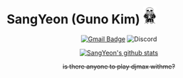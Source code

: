 # SangYeon (Guno Kim) <img src="https://github.com/AcidWater/AcidWater/blob/master/sans.gif" width="30px">

<div align=center>
 
[![Gmail Badge](https://img.shields.io/badge/guno0302@gmail.com-d14836?style=flat-square&logo=Gmail&logoColor=white&link=mailto:guno0302@gmail.com)](mailto:guno0302@gmail.com)
![Discord](https://img.shields.io/badge/737%231000-Discord?logo=discord&style=flat-square&color=7289DA&logoColor=white)

[![SangYeon's github stats](https://github-readme-stats.vercel.app/api?username=AcidWater&bg_color=30,0559B2,2A9E60&title_color=fff&text_color=fff)](https://github.com/wonderlandpark/github-readme-stats)

~~is there anyone to play djmax withme?~~

